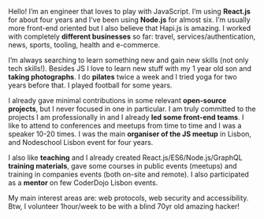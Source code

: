 Hello! I’m an engineer that loves to play with JavaScript. I’m using **React.js** for about four years and I've been using **Node.js** for almost six. I’m usually more front-end oriented but I also believe that Hapi.js is amazing. I worked with completely **different businesses** so far: travel, services/authentication, news, sports, tooling, health and e-commerce.

I’m always searching to learn something new and gain new skills (not only tech skills!).
Besides JS I love to learn new stuff with my 1 year old son and **taking photographs**. I do **pilates** twice a week and I tried yoga for two years before that. I played football for some years.

I already gave minimal contributions in some relevant **open-source projects**, but I never focused in one in particular. I am truly committed to the projects I am professionally in and I already **led some front-end teams**. I like to attend to conferences and meetups from time to time and I was a speaker 10-20 times. I was the main **organiser of the JS meetup** in Lisbon, and Nodeschool Lisbon event for four years.

I also like **teaching** and I already created React.js/ES6/Node.js/GraphQL **training materials**, gave some courses in public events (meetups) and training in companies events (both on-site and remote). I also participated as a **mentor** on few CoderDojo Lisbon events.

My main interest areas are: web protocols, web security and accessibility. Btw, I volunteer 1hour/week to be with a blind 70yr old amazing hacker!
